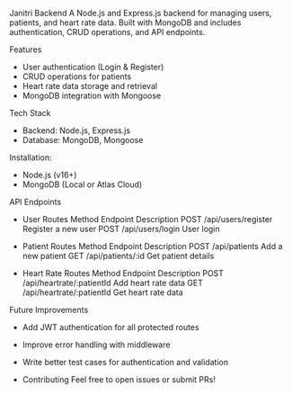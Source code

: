 Janitri Backend
A Node.js and Express.js backend for managing users, patients, and heart rate data. Built with MongoDB and includes authentication, CRUD operations, and API endpoints.

Features
* User authentication (Login & Register)
* CRUD operations for patients
*  Heart rate data storage and retrieval
* MongoDB integration with Mongoose

Tech Stack
* Backend: Node.js, Express.js
* Database: MongoDB, Mongoose

Installation:
* Node.js (v16+)
* MongoDB (Local or Atlas Cloud)

API Endpoints
* User Routes
Method	Endpoint	            Description
POST	/api/users/register	    Register a new user
POST	/api/users/login	    User login

* Patient Routes
Method	 Endpoint	         Description
POST	 /api/patients	     Add a new patient
GET	     /api/patients/:id	 Get patient details

* Heart Rate Routes
Method	  Endpoint	                    Description
POST	  /api/heartrate/:patientId	    Add heart rate data
GET	      /api/heartrate/:patientId	    Get heart rate data


Future Improvements
* Add JWT authentication for all protected routes
* Improve error handling with middleware
* Write better test cases for authentication and validation

* Contributing
Feel free to open issues or submit PRs!
